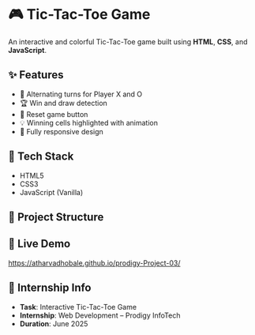 # 🎮 Tic-Tac-Toe Game

An interactive and colorful Tic-Tac-Toe game built using **HTML**, **CSS**, and **JavaScript**.

## ✨ Features
- 🎯 Alternating turns for Player X and O
- 🏆 Win and draw detection
- 🔁 Reset game button
- 💡 Winning cells highlighted with animation
- 📱 Fully responsive design

## 🧠 Tech Stack
- HTML5
- CSS3
- JavaScript (Vanilla)

## 📁 Project Structure
## 🚀 Live Demo
https://atharvadhobale.github.io/prodigy-Project-03/

## 📎 Internship Info
- **Task**: Interactive Tic-Tac-Toe Game
- **Internship**: Web Development – Prodigy InfoTech
- **Duration**: June 2025
